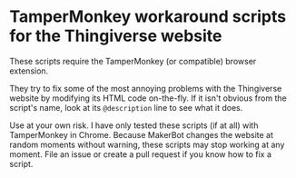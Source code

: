 # TamperMonkey workaround scripts for the Thingiverse website

These scripts require the TamperMonkey (or compatible) browser extension.

They try to fix some of the most annoying problems with the Thingiverse website by modifying its HTML code on-the-fly.
If it isn't obvious from the script's name, look at its `@description` line to see what it does.

Use at your own risk. I have only tested these scripts (if at all) with TamperMonkey in Chrome.
Because MakerBot changes the website at random moments without warning, these scripts may stop working at any moment. File an issue or create a pull request if you know how to fix a script.

